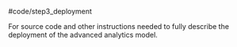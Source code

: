 #code/step3_deployment

For source code and other instructions needed to fully describe the deployment of the advanced analytics model. 
